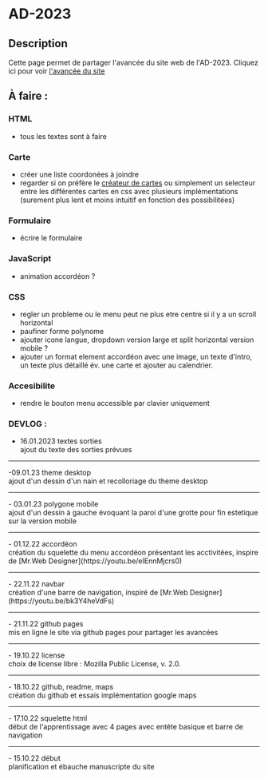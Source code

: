 # AD-2023
## Description
Cette page permet de partager l'avancée du site web de l'AD-2023.
Cliquez ici pour voir [l'avancée du site](https://stuce-bot.github.io/AD-2023-Website/index.html)
## À faire :
### HTML
- tous les textes sont à faire

### Carte
- créer une liste coordonées à joindre
- regarder si on préfère le [créateur de cartes](https://google.com/maps/d) ou simplement un selecteur
entre les différentes cartes en css avec plusieurs implémentations (surement plus lent et moins intuitif en fonction des possibilitées)
### Formulaire
- écrire le formulaire
### JavaScript
- animation accordéon ?
### CSS
- regler un probleme ou le menu peut ne plus etre centre si il y a un scroll horizontal
- paufiner forme polynome
- ajouter icone langue, dropdown version large et split horizontal version mobile ?
- ajouter un format element accordéon avec une image, un texte d'intro, un texte plus détaillé év. une carte et ajouter au calendrier.
### Accesibilite
- rendre le bouton menu accessible par clavier uniquement
### DEVLOG :
- 16.01.2023 textes sorties
<br> ajout du texte des sorties prévues
<hr>
-09.01.23 theme desktop
<br> ajout d'un dessin d'un nain et recolloriage du theme desktop
<hr>
- 03.01.23 polygone mobile
<br> ajout d'un dessin à gauche évoquant la paroi d'une grotte pour fin estetique sur la version mobile
<hr>
- 01.12.22 accordéon
<br> création du squelette du menu accordéon présentant les acctivitées, inspire de [Mr.Web Designer](https://youtu.be/eIEnnMjcrs0)
<hr>
- 22.11.22 navbar
<br>création d'une barre de navigation, inspiré de [Mr.Web Designer](https://youtu.be/bk3Y4heVdFs)
<hr>
- 21.11.22 github pages
<br> mis en ligne le site via github pages pour partager les avancées
<hr>
- 19.10.22 license
<br>choix de license libre : Mozilla Public
  License, v. 2.0.
<hr>
- 18.10.22 github, readme, maps
<br>création du github et essais implémentation google maps
<hr>
- 17.10.22 squelette html
<br>début de l'apprentissage avec 4 pages avec entête basique et barre de navigation
<hr>
- 15.10.22  début 
<br>planification et ébauche manuscripte du site
